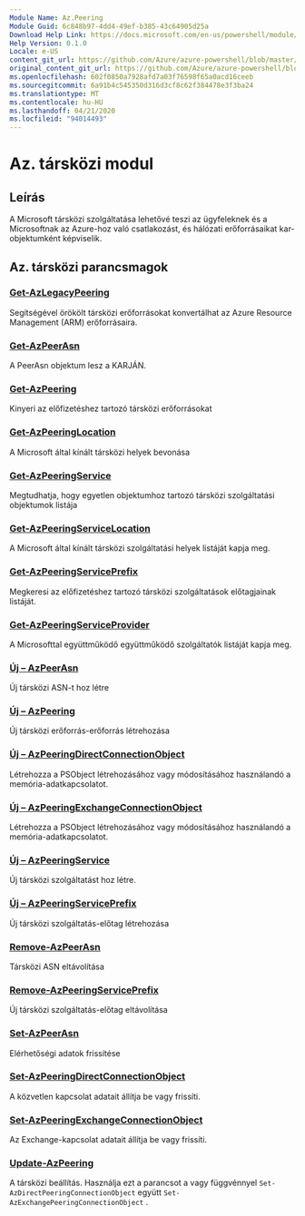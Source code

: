 ```yaml
---
Module Name: Az.Peering
Module Guid: 6c848b97-4dd4-49ef-b385-43c64905d25a
Download Help Link: https://docs.microsoft.com/en-us/powershell/module/az.peering.md
Help Version: 0.1.0
Locale: e-US
content_git_url: https://github.com/Azure/azure-powershell/blob/master/src/Peering/Peering/help/Az.Peering.md
original_content_git_url: https://github.com/Azure/azure-powershell/blob/master/src/Peering/Peering/help/Az.Peering.md
ms.openlocfilehash: 602f0850a7928afd7a03f76598f65a0acd16ceeb
ms.sourcegitcommit: 6a91b4c545350d316d3cf8c62f384478e3f3ba24
ms.translationtype: MT
ms.contentlocale: hu-HU
ms.lasthandoff: 04/21/2020
ms.locfileid: "94014493"
---
```

# Az. társközi modul
## Leírás
A Microsoft társközi szolgáltatása lehetővé teszi az ügyfeleknek és a Microsoftnak az Azure-hoz való csatlakozást, és hálózati erőforrásaikat kar-objektumként képviselik.

## Az. társközi parancsmagok
### [Get-AzLegacyPeering](Get-AzLegacyPeering.md)
Segítségével örökölt társközi erőforrásokat konvertálhat az Azure Resource Management (ARM) erőforrásaira. 

### [Get-AzPeerAsn](Get-AzPeerAsn.md)
A PeerAsn objektum lesz a KARJÁN.

### [Get-AzPeering](Get-AzPeering.md)
Kinyeri az előfizetéshez tartozó társközi erőforrásokat

### [Get-AzPeeringLocation](Get-AzPeeringLocation.md)
A Microsoft által kínált társközi helyek bevonása

### [Get-AzPeeringService](Get-AzPeeringService.md)
Megtudhatja, hogy egyetlen objektumhoz tartozó társközi szolgáltatási objektumok listája

### [Get-AzPeeringServiceLocation](Get-AzPeeringServiceLocation.md)
A Microsoft által kínált társközi szolgáltatási helyek listáját kapja meg.

### [Get-AzPeeringServicePrefix](Get-AzPeeringServicePrefix.md)
Megkeresi az előfizetéshez tartozó társközi szolgáltatások előtagjainak listáját.

### [Get-AzPeeringServiceProvider](Get-AzPeeringServiceProvider.md)
A Microsofttal együttműködő együttműködő szolgáltatók listáját kapja meg.

### [Új – AzPeerAsn](New-AzPeerAsn.md)
Új társközi ASN-t hoz létre 

### [Új – AzPeering](New-AzPeering.md)
Új társközi erőforrás-erőforrás létrehozása

### [Új – AzPeeringDirectConnectionObject](New-AzPeeringDirectConnectionObject.md)
Létrehozza a PSObject létrehozásához vagy módosításához használandó a memória-adatkapcsolatot.

### [Új – AzPeeringExchangeConnectionObject](New-AzPeeringExchangeConnectionObject.md)
Létrehozza a PSObject létrehozásához vagy módosításához használandó a memória-adatkapcsolatot.

### [Új – AzPeeringService](New-AzPeeringService.md)
Új társközi szolgáltatást hoz létre.

### [Új – AzPeeringServicePrefix](New-AzPeeringServicePrefix.md)
Új társközi szolgáltatás-előtag létrehozása

### [Remove-AzPeerAsn](Remove-AzPeerAsn.md)
Társközi ASN eltávolítása

### [Remove-AzPeeringServicePrefix](Remove-AzPeeringServicePrefix.md)
Új társközi szolgáltatás-előtag eltávolítása

### [Set-AzPeerAsn](Set-AzPeerAsn.md)
Elérhetőségi adatok frissítése

### [Set-AzPeeringDirectConnectionObject](Set-AzPeeringDirectConnectionObject.md)
A közvetlen kapcsolat adatait állítja be vagy frissíti. 

### [Set-AzPeeringExchangeConnectionObject](Set-AzPeeringExchangeConnectionObject.md)
Az Exchange-kapcsolat adatait állítja be vagy frissíti. 

### [Update-AzPeering](Update-AzPeering.md)
A társközi beállítás. Használja ezt a parancsot a vagy függvénnyel `Set-AzDirectPeeringConnectionObject` együtt `Set-AzExchangePeeringConnectionObject` .

